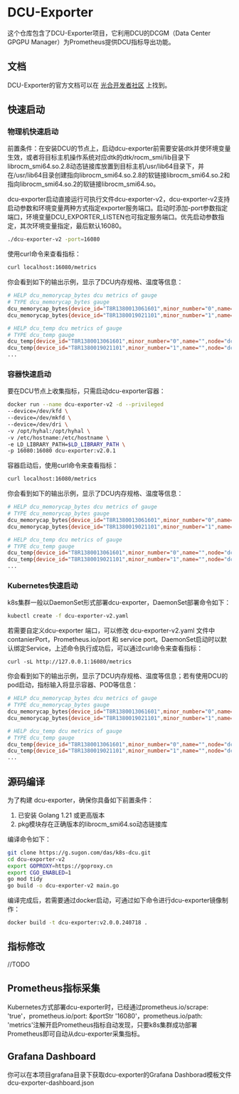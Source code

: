 # DCU-Exporter

这个仓库包含了DCU-Exporter项目，它利用DCU的DCGM（Data Center GPGPU Manager）为Prometheus提供DCU指标导出功能。

## 文档

DCU-Exporter的官方文档可以在 [光合开发者社区](https://cancon.hpccube.com:65024/1/main) 上找到。

## 快速启动

### 物理机快速启动

前置条件：在安装DCU的节点上，启动dcu-exporter前需要安装dtk并使环境变量生效，或者将目标主机操作系统对应dtk的dtk/rocm_smi/lib目录下librocm_smi64.so.2.8动态链接库放置到目标主机/usr/lib64目录下，并在/usr/lib64目录创建指向librocm_smi64.so.2.8的软链接librocm_smi64.so.2和指向librocm_smi64.so.2的软链接librocm_smi64.so。

dcu-exporter启动直接运行可执行文件dcu-exporter-v2，dcu-exporter-v2支持启动参数和环境变量两种方式指定exporter服务端口。启动时添加-port参数指定端口，环境变量DCU_EXPORTER_LISTEN也可指定服务端口。优先启动参数指定，其次环境变量指定，最后默认16080。

```bash
./dcu-exporter-v2 -port=16080
```

使用curl命令来查看指标：

```bash
curl localhost:16080/metrics
```

你会看到如下的输出示例，显示了DCU内存规格、温度等信息：

```bash
# HELP dcu_memorycap_bytes dcu metrics of gauge
# TYPE dcu_memorycap_bytes gauge
dcu_memorycap_bytes{device_id="T8R1380013061601",minor_number="0",name="",node="dcunode3",pcieBus_number="0000:f6:00.0"} 3.4342961152e+10
dcu_memorycap_bytes{device_id="T8R1380019021101",minor_number="1",name="",node="dcunode3",pcieBus_number="0000:6a:00.0"} 3.4342961152e+10

# HELP dcu_temp dcu metrics of gauge
# TYPE dcu_temp gauge
dcu_temp{device_id="T8R1380013061601",minor_number="0",name="",node="dcunode3",pcieBus_number="0000:f6:00.0"} 46
dcu_temp{device_id="T8R1380019021101",minor_number="1",name="",node="dcunode3",pcieBus_number="0000:6a:00.0"} 47
...
```



### 容器快速启动

要在DCU节点上收集指标，只需启动dcu-exporter容器：

```bash
docker run --name dcu-exporter-v2 -d --privileged 
--device=/dev/kfd \
--device=/dev/mkfd \
--device=/dev/dri \
-v /opt/hyhal:/opt/hyhal \
-v /etc/hostname:/etc/hostname \
-e LD_LIBRARY_PATH=$LD_LIBRARY_PATH \
-p 16080:16080 dcu-exporter:v2.0.1
```

容器启动后，使用curl命令来查看指标：

```bash
curl localhost:16080/metrics
```

你会看到如下的输出示例，显示了DCU内存规格、温度等信息：

```bash
# HELP dcu_memorycap_bytes dcu metrics of gauge
# TYPE dcu_memorycap_bytes gauge
dcu_memorycap_bytes{device_id="T8R1380013061601",minor_number="0",name="",node="dcunode3",pcieBus_number="0000:f6:00.0"} 3.4342961152e+10
dcu_memorycap_bytes{device_id="T8R1380019021101",minor_number="1",name="",node="dcunode3",pcieBus_number="0000:6a:00.0"} 3.4342961152e+10

# HELP dcu_temp dcu metrics of gauge
# TYPE dcu_temp gauge
dcu_temp{device_id="T8R1380013061601",minor_number="0",name="",node="dcunode3",pcieBus_number="0000:f6:00.0"} 46
dcu_temp{device_id="T8R1380019021101",minor_number="1",name="",node="dcunode3",pcieBus_number="0000:6a:00.0"} 47
...
```

### Kubernetes快速启动

k8s集群一般以DaemonSet形式部署dcu-exporter，DaemonSet部署命令如下：

```bash
kubectl create -f dcu-exporter-v2.yaml
```

若需要自定义dcu-exporter 端口，可以修改 dcu-exporter-v2.yaml 文件中 contanierPort，Prometheus.io/port 和 service port。DaemonSet启动时以默认绑定Service，上述命令执行成功后，可以通过curl命令来查看指标：

```
curl -sL http://127.0.0.1:16080/metrics
```

你会看到如下的输出示例，显示了DCU内存规格、温度等信息；若有使用DCU的pod启动，指标输入将显示容器、POD等信息：

```bash
# HELP dcu_memorycap_bytes dcu metrics of gauge
# TYPE dcu_memorycap_bytes gauge
dcu_memorycap_bytes{device_id="T8R1380013061601",minor_number="0",name="",node="dcunode3",pcieBus_number="0000:f6:00.0"} 3.4342961152e+10
dcu_memorycap_bytes{device_id="T8R1380019021101",minor_number="1",name="",node="dcunode3",pcieBus_number="0000:6a:00.0"} 3.4342961152e+10

# HELP dcu_temp dcu metrics of gauge
# TYPE dcu_temp gauge
dcu_temp{device_id="T8R1380013061601",minor_number="0",name="",node="dcunode3",pcieBus_number="0000:f6:00.0"} 46
dcu_temp{device_id="T8R1380019021101",minor_number="1",name="",node="dcunode3",pcieBus_number="0000:6a:00.0"} 47
...
```

## 源码编译

为了构建 dcu-exporter，确保你具备如下前置条件：

1. 已安装 Golang 1.21 或更高版本
2. pkg模块存在正确版本的librocm_smi64.so动态链接库

编译命令如下：

```bash
git clone https://g.sugon.com/das/k8s-dcu.git
cd dcu-exporter-v2
export GOPROXY=https://goproxy.cn
export CGO_ENABLED=1
go mod tidy
go build -o dcu-exporter-v2 main.go
```

编译完成后，若需要通过docker启动，可通过如下命令进行dcu-exporter镜像制作：

```bash
docker build -t dcu-exporter:v2.0.0.240718 .
```

## 指标修改

//TODO

## Prometheus指标采集

Kubernetes方式部署dcu-exporter时，已经通过prometheus.io/scrape: 'true'，prometheus.io/port: &portStr '16080'，prometheus.io/path: 'metrics'注解开启Prometheus指标自动发现，只要k8s集群成功部署Prometheus即可自动从dcu-exporter采集指标。

## Grafana Dashboard

你可以在本项目grafana目录下获取dcu-exporter的Grafana Dashborad模板文件dcu-exporter-dashboard.json